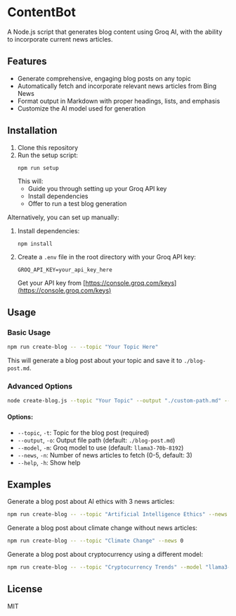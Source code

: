 # ContentBot

A Node.js script that generates blog content using Groq AI, with the ability to incorporate current news articles.

## Features

- Generate comprehensive, engaging blog posts on any topic
- Automatically fetch and incorporate relevant news articles from Bing News
- Format output in Markdown with proper headings, lists, and emphasis
- Customize the AI model used for generation

## Installation

1. Clone this repository
2. Run the setup script:
   ```
   npm run setup
   ```
   This will:
   - Guide you through setting up your Groq API key
   - Install dependencies
   - Offer to run a test blog generation

Alternatively, you can set up manually:
1. Install dependencies:
   ```
   npm install
   ```
2. Create a `.env` file in the root directory with your Groq API key:
   ```
   GROQ_API_KEY=your_api_key_here
   ```
   Get your API key from [https://console.groq.com/keys](https://console.groq.com/keys)

## Usage

### Basic Usage

```bash
npm run create-blog -- --topic "Your Topic Here"
```

This will generate a blog post about your topic and save it to `./blog-post.md`.

### Advanced Options

```bash
node create-blog.js --topic "Your Topic" --output "./custom-path.md" --model "llama3-8b-8192" --news 5
```

#### Options:

- `--topic`, `-t`: Topic for the blog post (required)
- `--output`, `-o`: Output file path (default: `./blog-post.md`)
- `--model`, `-m`: Groq model to use (default: `llama3-70b-8192`)
- `--news`, `-n`: Number of news articles to fetch (0-5, default: 3)
- `--help`, `-h`: Show help

## Examples

Generate a blog post about AI ethics with 3 news articles:
```bash
npm run create-blog -- --topic "Artificial Intelligence Ethics" --news 3
```

Generate a blog post about climate change without news articles:
```bash
npm run create-blog -- --topic "Climate Change" --news 0
```

Generate a blog post about cryptocurrency using a different model:
```bash
npm run create-blog -- --topic "Cryptocurrency Trends" --model "llama3-8b-8192"
```

## License

MIT
